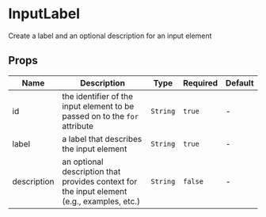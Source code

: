 # InputLabel

Create a label and an optional description for an input element

## Props

<!-- @vuese:InputLabel:props:start -->

| Name        | Description                                                                                | Type     | Required | Default |
| ----------- | ------------------------------------------------------------------------------------------ | -------- | -------- | ------- |
| id          | the identifier of the input element to be passed on to the `for` attribute                 | `String` | `true`   | -       |
| label       | a label that describes the input element                                                   | `String` | `true`   | -       |
| description | an optional description that provides context for the input element (e.g., examples, etc.) | `String` | `false`  | -       |

<!-- @vuese:InputLabel:props:end -->
